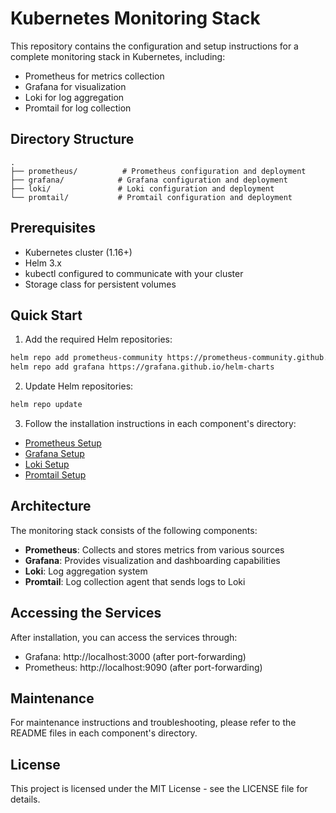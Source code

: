 # Kubernetes Monitoring Stack

This repository contains the configuration and setup instructions for a complete monitoring stack in Kubernetes, including:

- Prometheus for metrics collection
- Grafana for visualization
- Loki for log aggregation
- Promtail for log collection

## Directory Structure

```
.
├── prometheus/          # Prometheus configuration and deployment
├── grafana/            # Grafana configuration and deployment
├── loki/               # Loki configuration and deployment
└── promtail/           # Promtail configuration and deployment
```

## Prerequisites

- Kubernetes cluster (1.16+)
- Helm 3.x
- kubectl configured to communicate with your cluster
- Storage class for persistent volumes

## Quick Start

1. Add the required Helm repositories:
```bash
helm repo add prometheus-community https://prometheus-community.github.io/helm-charts
helm repo add grafana https://grafana.github.io/helm-charts
```

2. Update Helm repositories:
```bash
helm repo update
```

3. Follow the installation instructions in each component's directory:
- [Prometheus Setup](prometheus/README.md)
- [Grafana Setup](grafana/README.md)
- [Loki Setup](loki/README.md)
- [Promtail Setup](promtail/README.md)

## Architecture

The monitoring stack consists of the following components:

- **Prometheus**: Collects and stores metrics from various sources
- **Grafana**: Provides visualization and dashboarding capabilities
- **Loki**: Log aggregation system
- **Promtail**: Log collection agent that sends logs to Loki

## Accessing the Services

After installation, you can access the services through:

- Grafana: http://localhost:3000 (after port-forwarding)
- Prometheus: http://localhost:9090 (after port-forwarding)

## Maintenance

For maintenance instructions and troubleshooting, please refer to the README files in each component's directory.

## License

This project is licensed under the MIT License - see the LICENSE file for details. 